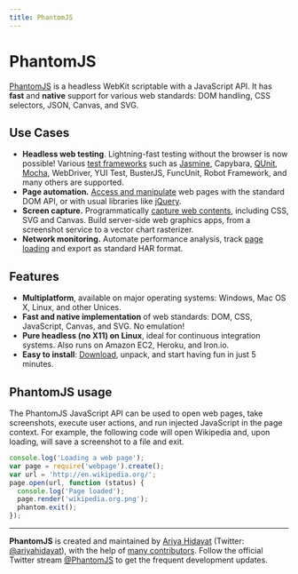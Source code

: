 ```yaml
---
title: PhantomJS
---
```


# PhantomJS

[PhantomJS](http://phantomjs.org/) is a headless WebKit scriptable with a JavaScript API. It has **fast** and **native** support for various web standards: DOM handling, CSS selectors, JSON, Canvas, and SVG.

## Use Cases

- **Headless web testing**. Lightning-fast testing without the browser is now possible! Various [test frameworks](http://phantomjs.org/headless-testing.html) such as [Jasmine](/glossary/JASMINE.md), Capybara, [QUnit](/glossary/QUNIT.md), [Mocha](/glossary/MOCHA.md), WebDriver, YUI Test, BusterJS, FuncUnit, Robot Framework, and many others are supported.
- **Page automation.** [Access and manipulate](http://phantomjs.org/page-automation.html) web pages with the standard DOM API, or with usual libraries like [jQuery](/glossary/JQUERY.md).
- **Screen capture.** Programmatically [capture web contents](http://phantomjs.org/screen-capture.html), including CSS, SVG and Canvas. Build server-side web graphics apps, from a screenshot service to a vector chart rasterizer.
- **Network monitoring.** Automate performance analysis, track [page loading](http://phantomjs.org/network-monitoring.html) and export as standard HAR format.

## Features

- **Multiplatform**, available on major operating systems: Windows, Mac OS X, Linux, and other Unices.
- **Fast and native implementation** of web standards: DOM, CSS, JavaScript, Canvas, and SVG. No emulation!
- **Pure headless (no X11) on Linux**, ideal for continuous integration systems. Also runs on Amazon EC2, Heroku, and Iron.io.
- **Easy to install**: [Download](http://phantomjs.org/download.html), unpack, and start having fun in just 5 minutes.

## PhantomJS usage

The PhantomJS JavaScript API can be used to open web pages, take screenshots, execute user actions, and run injected JavaScript in the page context. For example, the following code will open Wikipedia and, upon loading, will save a screenshot to a file and exit.

```js
console.log('Loading a web page');
var page = require('webpage').create();
var url = 'http://en.wikipedia.org/';
page.open(url, function (status) {
  console.log('Page loaded');
  page.render('wikipedia.org.png');
  phantom.exit();
});
```

<hr>

**PhantomJS** is created and maintained by [Ariya Hidayat](http://ariya.ofilabs.com/about) (Twitter: [@ariyahidayat](http://twitter.com/ariyahidayat)), with the help of [many contributors](https://github.com/ariya/phantomjs/contributors). Follow the official Twitter stream [@PhantomJS](http://twitter.com/PhantomJS) to get the frequent development updates.

